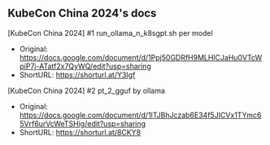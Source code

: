 ## KubeCon China 2024's docs

[KubeCon China 2024] #1 run_ollama_n_k8sgpt.sh per model 
 - Original: https://docs.google.com/document/d/1Ppj50GDRfH9MLHlCJaHu0VTcWpiP7j-ATatf2x7QyWQ/edit?usp=sharing
 - ShortURL: https://shorturl.at/Y3Igf

[KubeCon China 2024] #2 pt_2_gguf by ollama
 - Original: https://docs.google.com/document/d/1lTJBhJczab6E34f5JICVx1TYmc65Vrf6urVcWeTSHig/edit?usp=sharing
 - ShortURL: https://shorturl.at/8CKY8

